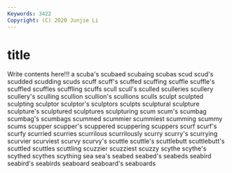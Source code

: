```yaml
---
Keywords: 3422
Copyright: (C) 2020 Junjie Li
---
```


# title

Write contents here!!!
a 
scuba's 
scubaed
scubaing 
scubas 
scud 
scud's 
scudded 
scudding 
scuds 
scuff 
scuff's 
scuffed
scuffing 
scuffle 
scuffle's 
scuffled 
scuffles 
scuffling 
scuffs 
scull 
scull's 
sculled
sculleries 
scullery 
scullery's 
sculling 
scullion 
scullion's 
scullions 
sculls 
sculpt 
sculpted
sculpting 
sculptor 
sculptor's 
sculptors 
sculpts 
sculptural 
sculpture 
sculpture's 
sculptured 
sculptures
sculpturing 
scum 
scum's 
scumbag 
scumbag's 
scumbags 
scummed 
scummier 
scummiest 
scumming
scummy 
scums 
scupper 
scupper's 
scuppered 
scuppering 
scuppers 
scurf 
scurf's 
scurfy
scurried 
scurries 
scurrilous 
scurrilously 
scurry 
scurry's 
scurrying 
scurvier 
scurviest 
scurvy
scurvy's 
scuttle 
scuttle's 
scuttlebutt 
scuttlebutt's 
scuttled 
scuttles 
scuttling 
scuzzier 
scuzziest
scuzzy 
scythe 
scythe's 
scythed 
scythes 
scything 
sea 
sea's 
seabed 
seabed's
seabeds 
seabird 
seabird's 
seabirds 
seaboard 
seaboard's 
seaboards 
